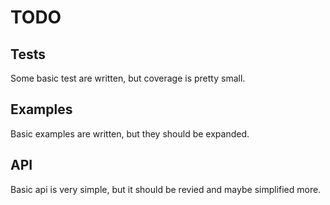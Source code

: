 # TODO

## Tests
Some basic test are written, but coverage is pretty small.

## Examples
Basic examples are written, but they should be expanded.

## API
Basic api is very simple, but it should be revied and maybe simplified more.

